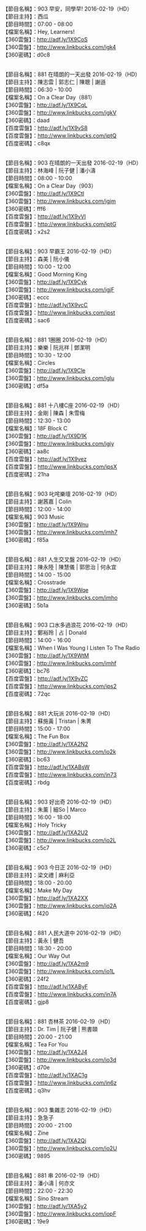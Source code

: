 <br>【節目名稱】：903 早安，同學早! 2016-02-19（HD）
<br>【節目主持】：西瓜
<br>【節目時間】：07:00 - 08:00
<br>【檔案名稱】：Hey, Learners!
<br>【360雲盤】：http://adf.ly/1X9CoS
<br>【360雲盤】：http://www.linkbucks.com/igk4
<br>【360密碼】：d0c8

<br>【節目名稱】：881 在晴朗的一天出發 2016-02-19（HD）
<br>【節目主持】：陳志雲 | 郭志仁 | 陳聰 | 謝遜
<br>【節目時間】：06:30 - 10:00
<br>【檔案名稱】：On a Clear Day（881）
<br>【360雲盤】：http://adf.ly/1X9CqL
<br>【360雲盤】：http://www.linkbucks.com/igkV
<br>【360密碼】：daad
<br>【百度雲盤】：http://adf.ly/1X9vS8
<br>【百度雲盤】：http://www.linkbucks.com/iptQ
<br>【百度密碼】：c8qx

<br>【節目名稱】：903 在晴朗的一天出發 2016-02-19（HD）
<br>【節目主持】：林海峰 | 阮子健 | 潘小濤
<br>【節目時間】：08:00 - 10:00
<br>【檔案名稱】：On a Clear Day（903）
<br>【360雲盤】：http://adf.ly/1X9CtI
<br>【360雲盤】：http://www.linkbucks.com/igjm
<br>【360密碼】：fff6
<br>【百度雲盤】：http://adf.ly/1X9vVl
<br>【百度雲盤】：http://www.linkbucks.com/iptG
<br>【百度密碼】：x2s2

<br>【節目名稱】：903 早霸王 2016-02-19（HD）
<br>【節目主持】：森美 | 阮小儀
<br>【節目時間】：10:00 - 12:00
<br>【檔案名稱】：Good Morning King
<br>【360雲盤】：http://adf.ly/1X9Cyk
<br>【360雲盤】：http://www.linkbucks.com/igjF
<br>【360密碼】：eccc
<br>【百度雲盤】：http://adf.ly/1X9vcC
<br>【百度雲盤】：http://www.linkbucks.com/ipst
<br>【百度密碼】：sac6

<br>【節目名稱】：881 1圈圈 2016-02-19（HD）
<br>【節目主持】：樂樂 | 阮兆祥 | 鄧潔明
<br>【節目時間】：10:30 - 12:00
<br>【檔案名稱】：Circles
<br>【360雲盤】：http://adf.ly/1X9Cle
<br>【360雲盤】：http://www.linkbucks.com/iglu
<br>【360密碼】：df5a

<br>【節目名稱】：881 十八樓C座 2016-02-19（HD）
<br>【節目主持】：金剛 | 陳森 | 朱雪梅
<br>【節目時間】：12:30 - 13:00
<br>【檔案名稱】：18F Block C
<br>【360雲盤】：http://adf.ly/1X9D1K
<br>【360雲盤】：http://www.linkbucks.com/igiy
<br>【360密碼】：aa8c
<br>【百度雲盤】：http://adf.ly/1X9vez
<br>【百度雲盤】：http://www.linkbucks.com/ipsX
<br>【百度密碼】：21ha

<br>【節目名稱】：903 叱咤樂壇 2016-02-19（HD）
<br>【節目主持】：謝茜嘉 | Colin
<br>【節目時間】：12:00 - 14:00
<br>【檔案名稱】：903 Music
<br>【360雲盤】：http://adf.ly/1X9Wnu
<br>【360雲盤】：http://www.linkbucks.com/imh7
<br>【360密碼】：f85a

<br>【節目名稱】：881 人生交叉盤 2016-02-19（HD）
<br>【節目主持】：陳永陸 | 陳慧儀 | 郭思治 | 何永宜
<br>【節目時間】：14:00 - 15:00
<br>【檔案名稱】：Crosstrade
<br>【360雲盤】：http://adf.ly/1X9Wqe
<br>【360雲盤】：http://www.linkbucks.com/imho
<br>【360密碼】：5b1a

<br>【節目名稱】：903 口水多過浪花 2016-02-19（HD）
<br>【節目主持】：鄭裕玲 | 占 | Donald
<br>【節目時間】：14:00 - 16:00
<br>【檔案名稱】：When I Was Young I Listen To The Radio
<br>【360雲盤】：http://adf.ly/1X9WtM
<br>【360雲盤】：http://www.linkbucks.com/imhf
<br>【360密碼】：bc76
<br>【百度雲盤】：http://adf.ly/1X9vZC
<br>【百度雲盤】：http://www.linkbucks.com/ips2
<br>【百度密碼】：72qc

<br>【節目名稱】：881 大玩派 2016-02-19（HD）
<br>【節目主持】：蘇施黃 | Tristan | 朱菁
<br>【節目時間】：15:00 - 17:00
<br>【檔案名稱】：The Fun Box
<br>【360雲盤】：http://adf.ly/1XA2N2
<br>【360雲盤】：http://www.linkbucks.com/io2k
<br>【360密碼】：bc63
<br>【百度雲盤】：http://adf.ly/1XABsW
<br>【百度雲盤】：http://www.linkbucks.com/in73
<br>【百度密碼】：rbdg

<br>【節目名稱】：903 好出奇 2016-02-19（HD）
<br>【節目主持】：朱薰 | 細So | Marco
<br>【節目時間】：16:00 - 18:00
<br>【檔案名稱】：Holy Tricky
<br>【360雲盤】：http://adf.ly/1XA2U2
<br>【360雲盤】：http://www.linkbucks.com/io2L
<br>【360密碼】：c5c7

<br>【節目名稱】：903 今日正 2016-02-19（HD）
<br>【節目主持】：梁文禮 | 麻利亞
<br>【節目時間】：18:00 - 20:00
<br>【檔案名稱】：Make My Day
<br>【360雲盤】：http://adf.ly/1XA2XX
<br>【360雲盤】：http://www.linkbucks.com/io2A
<br>【360密碼】：f420

<br>【節目名稱】：881 人民大道中 2016-02-19（HD）
<br>【節目主持】：黃永 | 健吾
<br>【節目時間】：18:30 - 20:00
<br>【檔案名稱】：Our Way Out
<br>【360雲盤】：http://adf.ly/1XA2m9
<br>【360雲盤】：http://www.linkbucks.com/io1L
<br>【360密碼】：24f2
<br>【百度雲盤】：http://adf.ly/1XAByF
<br>【百度雲盤】：http://www.linkbucks.com/in7A
<br>【百度密碼】：gjp8

<br>【節目名稱】：881 杏林茶 2016-02-19（HD）
<br>【節目主持】：Dr. Tim | 阮子健 | 熊書頤
<br>【節目時間】：20:00 - 21:00
<br>【檔案名稱】：Tea For You
<br>【360雲盤】：http://adf.ly/1XA2J4
<br>【360雲盤】：http://www.linkbucks.com/io3d
<br>【360密碼】：d70e
<br>【百度雲盤】：http://adf.ly/1XAC1g
<br>【百度雲盤】：http://www.linkbucks.com/in6z
<br>【百度密碼】：q3hv

<br>【節目名稱】：903 集雜志 2016-02-19（HD）
<br>【節目主持】：急急子
<br>【節目時間】：20:00 - 21:00
<br>【檔案名稱】：Zine
<br>【360雲盤】：http://adf.ly/1XA2Qi
<br>【360雲盤】：http://www.linkbucks.com/io2U
<br>【360密碼】：9895

<br>【節目名稱】：881 串 2016-02-19（HD）
<br>【節目主持】：潘小濤 | 何亦文
<br>【節目時間】：22:00 - 22:30
<br>【檔案名稱】：Sino Stream
<br>【360雲盤】：http://adf.ly/1XA5y2
<br>【360雲盤】：http://www.linkbucks.com/iopF
<br>【360密碼】：19e9
